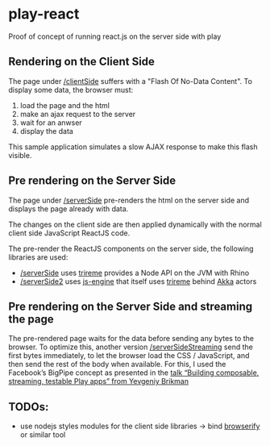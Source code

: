 play-react
==========

Proof of concept of running react.js on the server side with play

Rendering on the Client Side
----------------------------

The page under [/clientSide](http://play-react.herokuapp.com/clientSide) suffers with a "Flash Of No-Data Content".
To display some data, the browser must:
 1. load the page and the html
 2. make an ajax request to the server
 3. wait for an anwser
 4. display the data

This sample application simulates a slow AJAX response to make this flash visible.

Pre rendering on the Server Side 
--------------------------------

The page under [/serverSide](http://play-react.herokuapp.com/serverSide) pre-renders the html on the server side
and displays the page already with data.

The changes on the client side are then applied dynamically with the normal client side JavaScript
ReactJS code.

The pre-render the ReactJS components on the server side, the following libraries are used:
- [/serverSide](http://play-react.herokuapp.com/serverSide) uses [trireme](https://github.com/apigee/trireme) provides a Node API on the JVM with Rhino
- [/serverSide2](http://play-react.herokuapp.com/serverSide2) uses [js-engine](https://github.com/typesafehub/js-engine) that itself uses [trireme](https://github.com/apigee/trireme) behind [Akka](http://akka.io/) actors

Pre rendering on the Server Side and streaming the page
-------------------------------------------------------

The pre-rendered page waits for the data before sending any bytes to the browser.
To optimize this, another version [/serverSideStreaming](http://play-react.herokuapp.com/serverSideStreaming) send the first bytes immediately, to let the browser load the CSS / JavaScript, and then send the rest of the body when available.
For this, I used the Facebook’s BigPipe concept as presented in the [talk “Building composable, streaming, testable Play apps” from Yevgeniy Brikman](http://de.slideshare.net/brikis98/composable-and-streamable-play-apps)

TODOs:
------

- use nodejs styles modules for the client side libraries -> bind [browserify](http://browserify.org/) or similar tool

